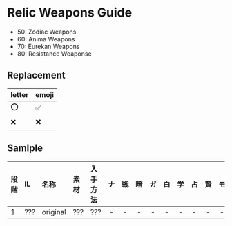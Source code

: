 # Relic Weapons Guide

- 50: Zodiac Weapons
- 60: Anima Weapons
- 70: Eurekan Weapons
- 80: Resistance Weaponse

## Replacement
|letter|emoji|
|------|-----|
|:o:|:white_check_mark:|
|:x:|:heavy_multiplication_x:|

## Samlple

|段階|IL|名称|素材|入手方法|ナ|戦|暗|ガ|白|学|占|賢|モ|竜|忍|侍|リ|詩|機|踊|黒|召|赤|
|:---|:---|:---|:---|:---|:---:|:---:|:---:|:---:|:---:|:---:|:---:|:---:|:---:|:---:|:---:|:---:|:---:|:---:|:---:|:---:|:---:|:---:|:---:|
|1|???|original|???|???|-|-|-|-|-|-|-|-|-|-|-|-|-|-|-|-|-|-|-|
